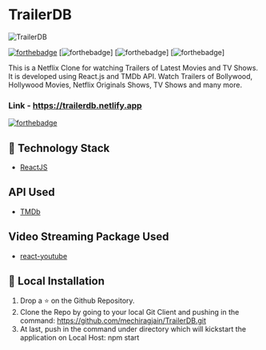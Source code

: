 # TrailerDB

![TrailerDB](https://res.cloudinary.com/chiragjain/image/upload/v1597338444/freesnippingtool.com_capture_20200813223428_riwxri.png)

[![forthebadge](https://forthebadge.com/images/badges/built-with-love.svg)](https://chiragjain.co.in)
[![forthebadge](https://forthebadge.com/images/badges/made-with-javascript.svg)]
[![forthebadge](https://forthebadge.com/images/badges/uses-html.svg)]
[![forthebadge](https://forthebadge.com/images/badges/uses-css.svg)]

This is a Netflix Clone for watching Trailers of Latest Movies and TV Shows. It is developed using React.js and TMDb API. Watch Trailers of Bollywood, Hollywood Movies, Netflix Originals Shows, TV Shows and many more.

### Link - https://trailerdb.netlify.app
[![forthebadge](https://forthebadge.com/images/badges/check-it-out.svg)](https://trailerdb.netlify.app)

## 🏁 Technology Stack

- [ReactJS](https://reactjs.org/)

## API Used

- [TMDb](https://developers.themoviedb.org/3)

## Video Streaming Package Used

- [react-youtube](https://www.npmjs.com/package/react-youtube)

## 🏃‍ Local Installation

1. Drop a ⭐ on the Github Repository.
2. Clone the Repo by going to your local Git Client and pushing in the command:
https://github.com/mechiragjain/TrailerDB.git
3. At last, push in the command under directory which will kickstart the application on Local Host:
npm start
